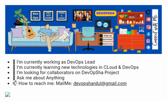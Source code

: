 
<img src="bg.jpg">
<!--
<p align="center">
  <img src="https://gpvc.arturio.dev/ShardulTiurwadkar" alt="profile views"> •  
  <a href="https://twitter.com/intent/follow?screen_name=techfosha&tw_p=followbutton"><img src="https://img.shields.io/twitter/follow/techfosha?label=%40techfosha&style=social"></a>  
  <a href="#">Blog</a> •
  <a href="#">Twitter</a> •
  <a href="#">Work README</a> •
  <a href="#">Projects</a> 
</p>
-->

- 🔭 I’m currently working as DevOps Lead
- 🌱 I’m currently learning new technologies in CLoud & DevOps
- 👯 I’m looking for collaborators on DevOpSha Project
- 💬 Ask me about Anything
- 📫 How to reach me: MailMe: devopshardul@gmail.com

<center>

<img align="left" src="https://github-readme-streak-stats.herokuapp.com/?user=ShardulTiurwadkar&theme=dark"/>
<!-- ![Shardul's github stats](https://github-readme-stats.vercel.app/api?username=ShardulTiurwadkar&show_icons=true&theme=dark&count_private=true)<br> -->

</center>

